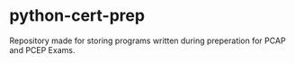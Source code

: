 # python-cert-prep
Repository made for storing programs written during preperation for PCAP and PCEP Exams.
